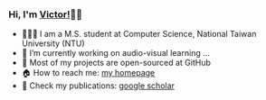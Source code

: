 ### Hi, I'm [Victor!](https://xjchen.tech)👋👋 

- 👨🏼‍💻 I am a M.S. student at Computer Science, National Taiwan University (NTU)
- 🔭 I’m currently working on audio-visual learning ...
- 🚀 Most of my projects are open-sourced at GitHub
- 🏠 How to reach me: [my homepage](https://xjchen.tech)
- 📖 Check my publications: [google scholar](https://scholar.google.com/citations?user=ZDVOXd4AAAAJ&hl=en)

<!-- <p align="left"> <img
src=https://github-readme-stats.vercel.app/api?username=xjchenGit&show_icons=true&hide_rank=true
alt=rcurtin /> </p> -->
